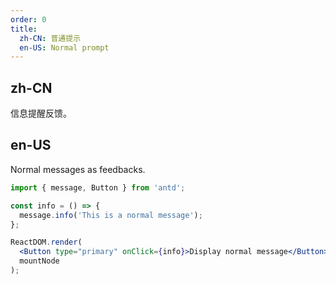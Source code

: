 ```yaml
---
order: 0
title:
  zh-CN: 普通提示
  en-US: Normal prompt
---
```


## zh-CN

信息提醒反馈。

## en-US

Normal messages as feedbacks.

````jsx
import { message, Button } from 'antd';

const info = () => {
  message.info('This is a normal message');
};

ReactDOM.render(
  <Button type="primary" onClick={info}>Display normal message</Button>,
  mountNode
);
````
